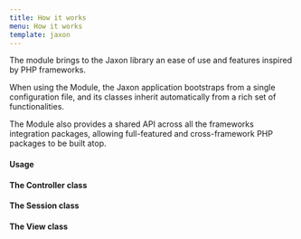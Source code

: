 ```yaml
---
title: How it works
menu: How it works
template: jaxon
---
```


The module brings to the Jaxon library an ease of use and features inspired by PHP frameworks.

When using the Module, the Jaxon application bootstraps from a single configuration file, and its classes inherit automatically from a rich set of functionalities.  

The Module also provides a shared API across all the frameworks integration packages, allowing full-featured and cross-framework PHP packages to be built atop.

#### Usage

#### The Controller class

#### The Session class

#### The View class
